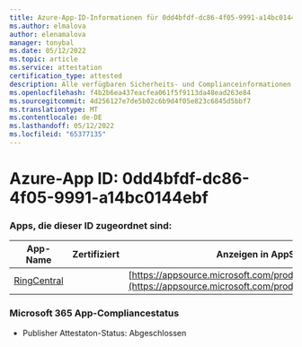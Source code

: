 ```yaml
---
title: Azure-App-ID-Informationen für 0dd4bfdf-dc86-4f05-9991-a14bc0144ebf
ms.author: elmalova
author: elenamalova
manager: tonybal
ms.date: 05/12/2022
ms.topic: article
ms.service: attestation
certification_type: attested
description: Alle verfügbaren Sicherheits- und Complianceinformationen für 0dd4bfdf-dc86-4f05-9991-a14bc0144ebf.
ms.openlocfilehash: f4b2b6ea437eacfea061f5f9113da48ead263e84
ms.sourcegitcommit: 4d256127e7de5b02c6b9d4f05e823c6845d5bbf7
ms.translationtype: MT
ms.contentlocale: de-DE
ms.lasthandoff: 05/12/2022
ms.locfileid: "65377135"
---
```

# <a name="azure-app-id-0dd4bfdf-dc86-4f05-9991-a14bc0144ebf"></a>Azure-App ID: 0dd4bfdf-dc86-4f05-9991-a14bc0144ebf


### <a name="apps-associated-with-this-id"></a>Apps, die dieser ID zugeordnet sind:
| **App-Name** | **Zertifiziert** | **Anzeigen in AppSource** |
|--------------|---------------|-----------------------|
| [RingCentral](../forward/WA200000135.md) |  | [https://appsource.microsoft.com/product/office/WA200000135](https://appsource.microsoft.com/product/office/WA200000135) |

### <a name="microsoft-365-app-compliance-status"></a>Microsoft 365 App-Compliancestatus
- Publisher Attestaton-Status: Abgeschlossen
